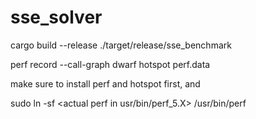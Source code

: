 # sse_solver

cargo build --release
./target/release/sse_benchmark

perf record --call-graph dwarf <your application>
hotspot perf.data

make sure to install perf and hotspot first, and

sudo ln -sf <actual perf in usr/bin/perf_5.X> /usr/bin/perf
